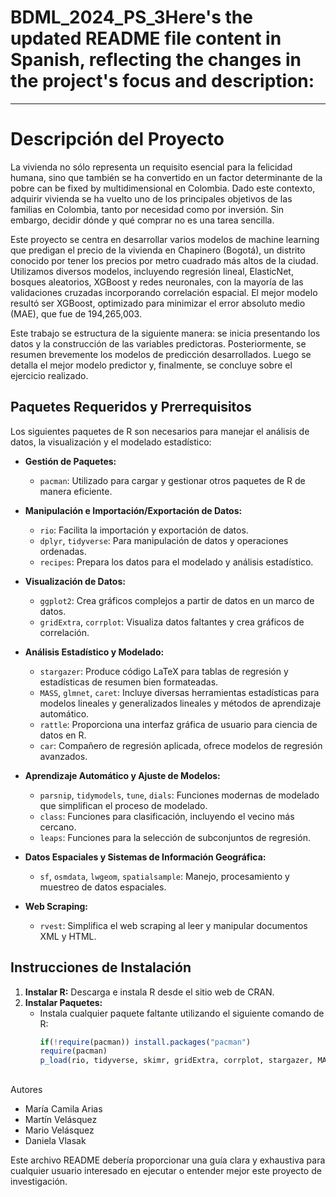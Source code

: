 # BDML_2024_PS_3Here's the updated README file content in Spanish, reflecting the changes in the project's focus and description:

---

# Descripción del Proyecto

La vivienda no sólo representa un requisito esencial para la felicidad humana, sino que también se ha convertido en un factor determinante de la pobre can be fixed by multidimensional en Colombia. Dado este contexto, adquirir vivienda se ha vuelto uno de los principales objetivos de las familias en Colombia, tanto por necesidad como por inversión. Sin embargo, decidir dónde y qué comprar no es una tarea sencilla.

Este proyecto se centra en desarrollar varios modelos de machine learning que predigan el precio de la vivienda en Chapinero (Bogotá), un distrito conocido por tener los precios por metro cuadrado más altos de la ciudad. Utilizamos diversos modelos, incluyendo regresión lineal, ElasticNet, bosques aleatorios, XGBoost y redes neuronales, con la mayoría de las validaciones cruzadas incorporando correlación espacial. El mejor modelo resultó ser XGBoost, optimizado para minimizar el error absoluto medio (MAE), que fue de 194,265,003.

Este trabajo se estructura de la siguiente manera: se inicia presentando los datos y la construcción de las variables predictoras. Posteriormente, se resumen brevemente los modelos de predicción desarrollados. Luego se detalla el mejor modelo predictor y, finalmente, se concluye sobre el ejercicio realizado.

## Paquetes Requeridos y Prerrequisitos

Los siguientes paquetes de R son necesarios para manejar el análisis de datos, la visualización y el modelado estadístico:

- **Gestión de Paquetes:**
  - `pacman`: Utilizado para cargar y gestionar otros paquetes de R de manera eficiente.

- **Manipulación e Importación/Exportación de Datos:**
  - `rio`: Facilita la importación y exportación de datos.
  - `dplyr`, `tidyverse`: Para manipulación de datos y operaciones ordenadas.
  - `recipes`: Prepara los datos para el modelado y análisis estadístico.

- **Visualización de Datos:**
  - `ggplot2`: Crea gráficos complejos a partir de datos en un marco de datos.
  - `gridExtra`, `corrplot`: Visualiza datos faltantes y crea gráficos de correlación.

- **Análisis Estadístico y Modelado:**
  - `stargazer`: Produce código LaTeX para tablas de regresión y estadísticas de resumen bien formateadas.
  - `MASS`, `glmnet`, `caret`: Incluye diversas herramientas estadísticas para modelos lineales y generalizados lineales y métodos de aprendizaje automático.
  - `rattle`: Proporciona una interfaz gráfica de usuario para ciencia de datos en R.
  - `car`: Compañero de regresión aplicada, ofrece modelos de regresión avanzados.

- **Aprendizaje Automático y Ajuste de Modelos:**
  - `parsnip`, `tidymodels`, `tune`, `dials`: Funciones modernas de modelado que simplifican el proceso de modelado.
  - `class`: Funciones para clasificación, incluyendo el vecino más cercano.
  - `leaps`: Funciones para la selección de subconjuntos de regresión.

- **Datos Espaciales y Sistemas de Información Geográfica:**
  - `sf`, `osmdata`, `lwgeom`, `spatialsample`: Manejo, procesamiento y muestreo de datos espaciales.

- **Web Scraping:**
  - `rvest`: Simplifica el web scraping al leer y manipular documentos XML y HTML.

## Instrucciones de Instalación

1. **Instalar R:** Descarga e instala R desde el sitio web de CRAN.
2. **Instalar Paquetes:**
   - Instala cualquier paquete faltante utilizando el siguiente comando de R:
     ```R
     if(!require(pacman)) install.packages("pacman")
     require(pacman)
     p_load(rio, tidyverse, skimr, gridExtra, corrplot, stargazer, MASS, rvest, dplr, ggplot2, visdat, caret, sf, osmdata, tidymodels, parsnip, glmnet, rattle, spatialsample, recipes, lwgeom, class, dials, car, leaps, tune, tidymodels)
     ```

##

 Autores

- María Camila Arias
- Martín Velásquez
- Mario Velásquez
- Daniela Vlasak

Este archivo README debería proporcionar una guía clara y exhaustiva para cualquier usuario interesado en ejecutar o entender mejor este proyecto de investigación.
